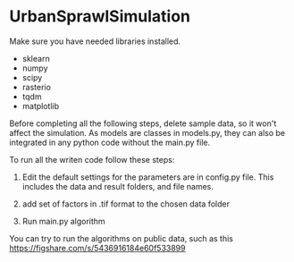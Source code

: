# UrbanSprawlSimulation

Make sure you have needed libraries installed. 
- sklearn
- numpy
- scipy
- rasterio
- tqdm
- matplotlib

Before completing all the following steps, delete sample data, so it won't affect the simulation. 
As models are classes in models.py, they can also be integrated in any python code without the main.py file.

To run all the writen code follow these steps:
1) Edit the default settings for the parameters are in config.py file. This includes the data and result folders, and file names.

2) add set of factors in .tif format to the chosen data folder

3) Run main.py algorithm

You can try to run the algorithms on public data, such as this https://figshare.com/s/5436916184e60f533899
